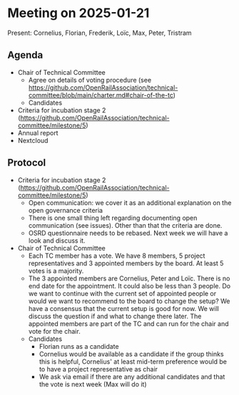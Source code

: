 # Meeting on 2025-01-21

Present: Cornelius, Florian, Frederik, Loïc, Max, Peter, Tristram

## Agenda

* Chair of Technical Committee
  * Agree on details of voting procedure (see https://github.com/OpenRailAssociation/technical-committee/blob/main/charter.md#chair-of-the-tc)
  * Candidates
* Criteria for incubation stage 2 (https://github.com/OpenRailAssociation/technical-committee/milestone/5)
* Annual report
* Nextcloud
  
## Protocol

* Criteria for incubation stage 2 (https://github.com/OpenRailAssociation/technical-committee/milestone/5)
  * Open communication: we cover it as an additional explanation on the open governance criteria
  * There is one small thing left regarding documenting open communication (see issues). Other than that the criteria are done.
  * OSRD questionnaire needs to be rebased. Next week we will have a look and discuss it.
* Chair of Technical Committee
  * Each TC member has a vote. We have 8 members, 5 project representatives and 3 appointed members by the board. At least 5 votes is a majority.
  * The 3 appointed members are Cornelius, Peter and Loïc. There is no end date for the appointment. It could also be less than 3 people. Do we want to continue with the current set of appointed people or would we want to recommend to the board to change the setup? We have a consensus that the current setup is good for now. We will discuss the question if and what to change there later. The appointed members are part of the TC and can run for the chair and vote for the chair.
  * Candidates
    * Florian runs as a candidate
    * Cornelius would be available as a candidate if the group thinks this is helpful, Cornelius' at least mid-term preference would be to have a project representative as chair
    * We ask via email if there are any additional candidates and that the vote is next week (Max will do it)
